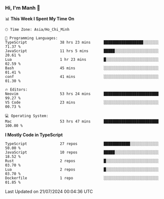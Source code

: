 ### Hi, I'm Manh 👋

<!--START_SECTION:waka-->
📊 **This Week I Spent My Time On** 

```text
🕑︎ Time Zone: Asia/Ho_Chi_Minh

💬 Programming Languages: 
TypeScript               38 hrs 23 mins      ██████████████████░░░░░░░   71.37 % 
JavaScript               11 hrs 5 mins       █████░░░░░░░░░░░░░░░░░░░░   20.61 % 
Lua                      1 hr 23 mins        █░░░░░░░░░░░░░░░░░░░░░░░░   02.59 % 
Bash                     45 mins             ░░░░░░░░░░░░░░░░░░░░░░░░░   01.41 % 
conf                     41 mins             ░░░░░░░░░░░░░░░░░░░░░░░░░   01.30 % 

🔥 Editors: 
Neovim                   53 hrs 24 mins      █████████████████████████   99.27 % 
VS Code                  23 mins             ░░░░░░░░░░░░░░░░░░░░░░░░░   00.73 % 

💻 Operating System: 
Mac                      53 hrs 47 mins      █████████████████████████   100.00 % 
```

**I Mostly Code in TypeScript** 

```text
TypeScript               27 repos            ████████████░░░░░░░░░░░░░   50.00 % 
JavaScript               10 repos            █████░░░░░░░░░░░░░░░░░░░░   18.52 % 
Rust                     2 repos             █░░░░░░░░░░░░░░░░░░░░░░░░   03.70 % 
Lua                      2 repos             █░░░░░░░░░░░░░░░░░░░░░░░░   03.70 % 
Dockerfile               1 repo              ░░░░░░░░░░░░░░░░░░░░░░░░░   01.85 % 
```




 Last Updated on 21/07/2024 00:04:36 UTC
<!--END_SECTION:waka-->

